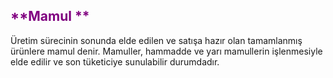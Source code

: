 <h2>
<span style="color: purple;">
 **Mamul **
</span>
</h2>
Üretim sürecinin sonunda elde edilen ve satışa hazır olan tamamlanmış ürünlere mamul denir.
Mamuller, hammadde ve yarı mamullerin işlenmesiyle elde edilir ve son tüketiciye sunulabilir durumdadır.